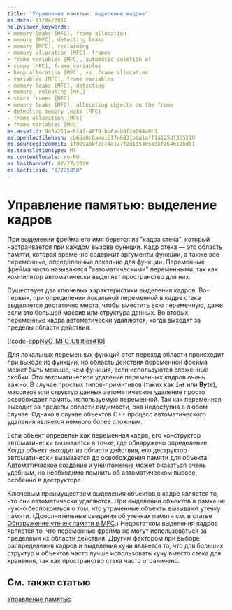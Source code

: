 ```yaml
---
title: 'Управление памятью: выделение кадров'
ms.date: 11/04/2016
helpviewer_keywords:
- memory leaks [MFC], frame allocation
- memory [MFC], detecting leaks
- memory [MFC], reclaiming
- memory allocation [MFC], frames
- frame variables [MFC], automatic deletion of
- scope [MFC], frame variables
- heap allocation [MFC], vs. frame allocation
- variables [MFC], frame variables
- memory leaks [MFC], detecting
- memory, releasing [MFC]
- stack frames [MFC]
- memory leaks [MFC], allocating objects on the frame
- detecting memory leaks [MFC]
- frame allocation [MFC]
- frame variables [MFC]
ms.assetid: 945a211a-6f4f-4679-bb6a-b0f2a0d4a6c1
ms.openlocfilehash: cb66a0c0aea16f7e6831b6a1aff1a125df355210
ms.sourcegitcommit: 1f009ab0f2cc4a177f2d1353d5a38f164612bdb1
ms.translationtype: MT
ms.contentlocale: ru-RU
ms.lasthandoff: 07/27/2020
ms.locfileid: "87225050"
---
```

# <a name="memory-management-frame-allocation"></a>Управление памятью: выделение кадров

При выделении фрейма его имя берется из "кадра стека", который настраивается при каждом вызове функции. Кадр стека — это область памяти, которая временно содержит аргументы функции, а также все переменные, определенные локально для функции. Переменные фрейма часто называются "автоматическими" переменными, так как компилятор автоматически выделяет пространство для них.

Существует два ключевых характеристики выделения кадров. Во-первых, при определении локальной переменной в кадре стека выделяется достаточно места, чтобы вместить всю переменную, даже если это большой массив или структура данных. Во вторых, переменные кадра автоматически удаляются, когда выходят за пределы области действия:

[!code-cpp[NVC_MFC_Utilities#10](codesnippet/cpp/memory-management-frame-allocation_1.cpp)]

Для локальных переменных функций этот переход области происходит при выходе из функции, но область действия переменной фрейма может быть меньше, чем функция, если используются вложенные скобки. Это автоматическое удаление переменных кадров очень важно. В случае простых типов-примитивов (таких как **`int`** или **Byte**), массивов или структур данных автоматическое удаление просто освобождает память, используемую переменной. Так как переменная выходит за пределы области видимости, она недоступна в любом случае. Однако в случае объектов C++ процесс автоматического удаления является немного более сложным.

Если объект определен как переменная кадра, его конструктор автоматически вызывается в точке, где обнаружено определение. Когда объект выходит из области действия, его деструктор автоматически вызывается до освобождения памяти для объекта. Автоматическое создание и уничтожение может оказаться очень удобным, но необходимо помнить об автоматическом вызове, особенно в деструкторе.

Ключевым преимуществом выделения объектов в кадре является то, что они автоматически удаляются. При выделении объектов в рамке не нужно беспокоиться о том, что утраченные объекты вызывают утечку памяти. (Дополнительные сведения об утечках памяти см. в статье [Обнаружение утечек памяти в MFC](/previous-versions/visualstudio/visual-studio-2010/c99kz476(v=vs.100)).) Недостатком выделения кадров является то, что переменные фрейма не могут использоваться за пределами их области действия. Другим фактором при выборе распределения кадров и выделения кучи является то, что для больших структур и объектов часто лучше использовать кучу вместо стека для хранения, так как пространство стека часто ограничено.

## <a name="see-also"></a>См. также статью

[Управление памятью](memory-management.md)
